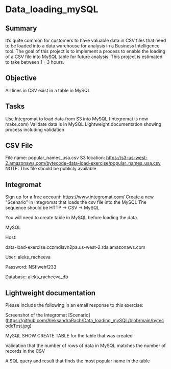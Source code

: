 # Data_loading_mySQL
## Summary
It’s quite common for customers to have valuable data in CSV files that need to be loaded into a data warehouse for analysis in a Business Intelligence tool. The goal of this project is to implement a process to enable the loading of a CSV file into MySQL table for future analysis. This project is estimated to take between 1 - 3 hours. 

## Objective
All lines in CSV exist in a table in MySQL

## Tasks
Use Integromat to load data from S3 into MySQL (Integromat is now make.com)
Validate data is in MySQL
Lightweight documentation showing process including validation

## CSV File
File name: popular_names_usa.csv
S3 location:
https://s3-us-west-2.amazonaws.com/bytecode-data-load-exercise/popular_names_usa.csv
NOTE: This file should be publicly available

## Integromat
Sign up for a free account: https://www.integromat.com/ 
Create a new "Scenario" in Integromat that loads the csv file into the MySQL
The sequence should be HTTP -> CSV -> MySQL

You will need to create table in MySQL before loading the data


MySQL

Host:

data-load-exercise.cczmdlavn2pa.us-west-2.rds.amazonaws.com 

User: 
aleks_racheeva

Password: 
NSflwehf233

Database: 
aleks_racheeva_db






## Lightweight documentation 

Please include the following in an email response to this exercise:

Screenshot of the Integromat [Scenario] (https://github.com/AleksandraRach/Data_loading_mySQL/blob/main/bytecodeTest.jpg)

MySQL SHOW CREATE TABLE for the table that was created

Validation that the number of rows of data in MySQL matches the number of records in the CSV

A SQL query and result that finds the most popular name in the table
